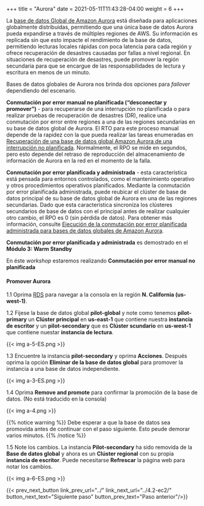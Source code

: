 +++
title = "Aurora"
date =  2021-05-11T11:43:28-04:00
weight = 6
+++

La [base de datos Global de Amazon Aurora](https://aws.amazon.com/es/rds/aurora/global-database/?nc1=h_ls) está diseñada para aplicaciones globalmente distribuidas, permitiendo que una única base de datos Aurora pueda expandirse a través de múltiples regiones de AWS. Su información es replicada sin que esto impacte el rendimiento de la base de datos, permitiendo lecturas locales rápidas con poca latencia para cada región y ofrece recuperación de desastres causadas por fallas a nivel regional. En situaciones de recuperación de desastres, puede promover la región secundaria para que se encargue de las responsabilidades de lectura y escritura en menos de un minuto.

Bases de datos globales de Aurora nos brinda dos opciones para _failover_ dependiendo del escenario.

**Conmutación por error manual no planificada (“desconectar y promover”)** - para recuperarse de una interrupción no planificada o para realizar pruebas de recuperación de desastres (DR), realice una conmutación por error entre regiones a una de las regiones secundarias en su base de datos global de Aurora. El RTO para este proceso manual depende de la rapidez con la que pueda realizar las tareas enumeradas en [Recuperación de una base de datos global Amazon Aurora de una interrupción no planificada](https://docs.aws.amazon.com/es_es/AmazonRDS/latest/AuroraUserGuide/aurora-global-database-disaster-recovery.html#aurora-global-database-failover). Normalmente, el RPO se mide en segundos, pero esto depende del retraso de reproducción del almacenamiento de información de Aurora en la red en el momento de la falla.

**Conmutación por error planificada y administrada** -  esta característica está pensada para entornos controlados, como el mantenimiento operativo y otros procedimientos operativos planificados. Mediante la conmutación por error planificada administrada, puede reubicar el clúster de base de datos principal de su base de datos global de Aurora en una de las regiones secundarias. Dado que esta característica sincroniza los clústeres secundarios de base de datos con el principal antes de realizar cualquier otro cambio, el RPO es 0 (sin pérdida de datos). Para obtener más información, consulte [Ejecución de la conmutación por error planificada administrada para bases de datos globales de Amazon Aurora](https://docs.aws.amazon.com/es_es/AmazonRDS/latest/AuroraUserGuide/aurora-global-database-disaster-recovery.html#aurora-global-database-disaster-recovery.managed-failover). 

**Conmutación por error planificada y administrada** es demostrado en el **Módulo 3: Warm Standby**

En éste _workshop_ estaremos realizando **Conmutación por error manual no planificada** 

#### Promover Aurora

1.1 Oprima [RDS](https://us-west-1.console.aws.amazon.com/rds/home?region=us-west-1#databases:) para navegar a la consola en la región **N. California (us-west-1)**.

1.2 Fijese la base de datos global **pilot-global** y note como tenemos **pilot-primary** un **Clúster principal** en **us-east-1** que contiene nuestra **instancia de escritor** y un **pilot-secondary** que es **Clúster scundario** en **us-west-1** que contiene nuestar **instancia de lectura**.

{{< img a-5-ES.png >}}

1.3 Encuentre la instancia **pilot-secondary** y oprima **Acciones**. Después oprima la opción **Eliminar de la base de datos global** para promover la instancia a una base de datos independiente.

{{< img a-3-ES.png >}}

1.4 Oprima **Remove and promote** para confirmar la promoción de la base de datos. (No está traducido en la consola)

{{< img a-4.png >}}

{{% notice warning %}}
Debe esperar a que la base de datos sea promovida antes de continuar con el paso siguiente. Esto peude demorar varios minutos.
{{% /notice %}}

1.5 Note los cambios. La instancia **Pilot-secondary** ha sido removida de la  **Base de datos global** y ahora es un **Clúster regional** con su propia **instancia de escritor**. Puede necesitarse **Refrescar** la página web para notar los cambios.

{{< img a-6-ES.png >}}


{{< prev_next_button link_prev_url="../" link_next_url="../4.2-ec2/" button_next_text="Siguiente paso" button_prev_text="Paso anterior"/>}}
